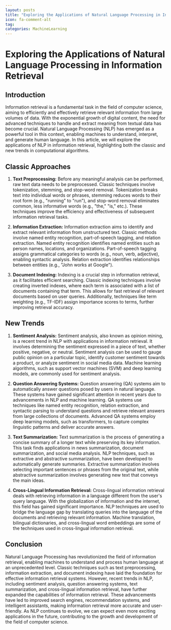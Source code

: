 ```yaml
---
layout: posts
title: "Exploring the Applications of Natural Language Processing in Information Retrieval"
icon: fa-comment-alt
tag:      
categories: MachineLearning
---
```



# Exploring the Applications of Natural Language Processing in Information Retrieval

## Introduction

Information retrieval is a fundamental task in the field of computer science, aiming to efficiently and effectively retrieve relevant information from large volumes of data. With the exponential growth of digital content, the need for advanced techniques to handle and extract meaning from textual data has become crucial. Natural Language Processing (NLP) has emerged as a powerful tool in this context, enabling machines to understand, interpret, and generate human language. In this article, we will explore the applications of NLP in information retrieval, highlighting both the classic and new trends in computational algorithms.

## Classic Approaches

1. **Text Preprocessing:** Before any meaningful analysis can be performed, raw text data needs to be preprocessed. Classic techniques involve tokenization, stemming, and stop-word removal. Tokenization breaks text into individual words or phrases, stemming reduces words to their root form (e.g., "running" to "run"), and stop-word removal eliminates common, less informative words (e.g., "the," "is," etc.). These techniques improve the efficiency and effectiveness of subsequent information retrieval tasks.

2. **Information Extraction:** Information extraction aims to identify and extract relevant information from unstructured text. Classic methods involve named entity recognition, part-of-speech tagging, and relation extraction. Named entity recognition identifies named entities such as person names, locations, and organizations. Part-of-speech tagging assigns grammatical categories to words (e.g., noun, verb, adjective), enabling syntactic analysis. Relation extraction identifies relationships between entities (e.g., "John works at Google").

3. **Document Indexing:** Indexing is a crucial step in information retrieval, as it facilitates efficient searching. Classic indexing techniques involve creating inverted indexes, where each term is associated with a list of documents containing that term. This allows for fast retrieval of relevant documents based on user queries. Additionally, techniques like term weighting (e.g., TF-IDF) assign importance scores to terms, further improving retrieval accuracy.

## New Trends

1. **Sentiment Analysis:** Sentiment analysis, also known as opinion mining, is a recent trend in NLP with applications in information retrieval. It involves determining the sentiment expressed in a piece of text, whether positive, negative, or neutral. Sentiment analysis can be used to gauge public opinion on a particular topic, identify customer sentiment towards a product, or analyze sentiment in social media data. Machine learning algorithms, such as support vector machines (SVM) and deep learning models, are commonly used for sentiment analysis.

2. **Question Answering Systems:** Question answering (QA) systems aim to automatically answer questions posed by users in natural language. These systems have gained significant attention in recent years due to advancements in NLP and machine learning. QA systems use techniques like named entity recognition, relation extraction, and syntactic parsing to understand questions and retrieve relevant answers from large collections of documents. Advanced QA systems employ deep learning models, such as transformers, to capture complex linguistic patterns and deliver accurate answers.

3. **Text Summarization:** Text summarization is the process of generating a concise summary of a longer text while preserving its key information. This task finds applications in news summarization, document summarization, and social media analysis. NLP techniques, such as extractive and abstractive summarization, have been developed to automatically generate summaries. Extractive summarization involves selecting important sentences or phrases from the original text, while abstractive summarization involves generating new text that conveys the main ideas.

4. **Cross-Lingual Information Retrieval:** Cross-lingual information retrieval deals with retrieving information in a language different from the user's query language. With the globalization of information and the internet, this field has gained significant importance. NLP techniques are used to bridge the language gap by translating queries into the language of the documents and retrieving relevant information. Machine translation, bilingual dictionaries, and cross-lingual word embeddings are some of the techniques used in cross-lingual information retrieval.

## Conclusion

Natural Language Processing has revolutionized the field of information retrieval, enabling machines to understand and process human language at an unprecedented level. Classic techniques such as text preprocessing, information extraction, and document indexing have laid the foundation for effective information retrieval systems. However, recent trends in NLP, including sentiment analysis, question answering systems, text summarization, and cross-lingual information retrieval, have further expanded the capabilities of information retrieval. These advancements have led to improved search engines, recommendation systems, and intelligent assistants, making information retrieval more accurate and user-friendly. As NLP continues to evolve, we can expect even more exciting applications in the future, contributing to the growth and development of the field of computer science.